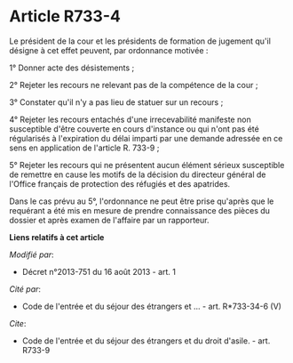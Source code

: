 # Article R733-4

Le président de la cour et les présidents de formation de jugement qu'il désigne à cet effet peuvent, par ordonnance
motivée : 

1° Donner acte des désistements ; 

2° Rejeter les recours ne relevant pas de la compétence de la cour ; 

3° Constater qu'il n'y a pas lieu de statuer sur un recours ; 

4° Rejeter les recours entachés d'une irrecevabilité manifeste non susceptible d'être couverte en cours d'instance ou qui
n'ont pas été régularisés à l'expiration du délai imparti par une demande adressée en ce sens en application de l'article R.
733-9 ; 

5° Rejeter les recours qui ne présentent aucun élément sérieux susceptible de remettre en cause les motifs de la décision du
directeur général de l'Office français de protection des réfugiés et des apatrides. 

Dans le cas prévu au 5°, l'ordonnance ne peut être prise qu'après que le requérant a été mis en mesure de prendre
connaissance des pièces du dossier et après examen de l'affaire par un rapporteur.

**Liens relatifs à cet article**

_Modifié par_:

  - Décret n°2013-751 du 16 août 2013 - art. 1

_Cité par_:

  - Code de l'entrée et du séjour des étrangers et ... - art. R*733-34-6 (V)

_Cite_:

  - Code de l'entrée et du séjour des étrangers et du droit d'asile. - art. R733-9
